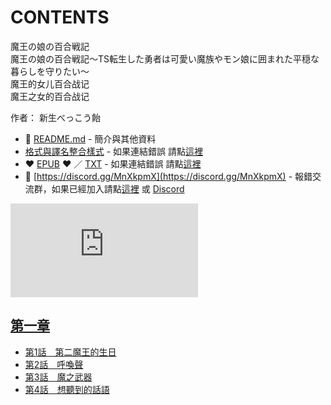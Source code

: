 # CONTENTS

魔王の娘の百合戦記  
魔王の娘の百合戦記〜TS転生した勇者は可愛い魔族やモン娘に囲まれた平穏な暮らしを守りたい～  
魔王的女儿百合战记  
魔王之女的百合战记  

作者： 新生べっこう飴  



- :closed_book: [README.md](README.md) - 簡介與其他資料
- [格式與譯名整合樣式](https://github.com/bluelovers/node-novel/blob/master/lib/locales/%E9%AD%94%E7%8E%8B%E3%81%AE%E5%A8%98%E3%81%AE%E7%99%BE%E5%90%88%E6%88%A6%E8%A8%98.ts) - 如果連結錯誤 請點[這裡](https://github.com/bluelovers/node-novel/blob/master/lib/locales/)
-  :heart: [EPUB](https://gitlab.com/demonovel/epub-txt/blob/master/girl/%E9%AD%94%E7%8E%8B%E3%81%AE%E5%A8%98%E3%81%AE%E7%99%BE%E5%90%88%E6%88%A6%E8%A8%98.epub) :heart:  ／ [TXT](https://gitlab.com/demonovel/epub-txt/blob/master/girl/out/%E9%AD%94%E7%8E%8B%E3%81%AE%E5%A8%98%E3%81%AE%E7%99%BE%E5%90%88%E6%88%A6%E8%A8%98.out.txt) - 如果連結錯誤 請點[這裡](https://gitlab.com/demonovel/epub-txt/blob/master/girl/)
- :mega: [https://discord.gg/MnXkpmX](https://discord.gg/MnXkpmX) - 報錯交流群，如果已經加入請點[這裡](https://discordapp.com/channels/467794087769014273/467794088285175809) 或 [Discord](https://discordapp.com/channels/@me)


![導航目錄](https://chart.apis.google.com/chart?cht=qr&chs=150x150&chl=https://gitlab.com/novel-group/txt-source/blob/master/girl/魔王の娘の百合戦記/導航目錄.md "導航目錄")




## [第一章](00000_%E7%AC%AC%E4%B8%80%E7%AB%A0)

- [第1話　第二魔王的生日](00000_%E7%AC%AC%E4%B8%80%E7%AB%A0/00010_%E7%AC%AC1%E8%A9%B1%E3%80%80%E7%AC%AC%E4%BA%8C%E9%AD%94%E7%8E%8B%E7%9A%84%E7%94%9F%E6%97%A5.txt)
- [第2話　呼喚聲](00000_%E7%AC%AC%E4%B8%80%E7%AB%A0/00020_%E7%AC%AC2%E8%A9%B1%E3%80%80%E5%91%BC%E5%96%9A%E8%81%B2.txt)
- [第3話　魔之武器](00000_%E7%AC%AC%E4%B8%80%E7%AB%A0/00030_%E7%AC%AC3%E8%A9%B1%E3%80%80%E9%AD%94%E4%B9%8B%E6%AD%A6%E5%99%A8.txt)
- [第4話　想聽到的話語](00000_%E7%AC%AC%E4%B8%80%E7%AB%A0/00040_%E7%AC%AC4%E8%A9%B1%E3%80%80%E6%83%B3%E8%81%BD%E5%88%B0%E7%9A%84%E8%A9%B1%E8%AA%9E.txt)

